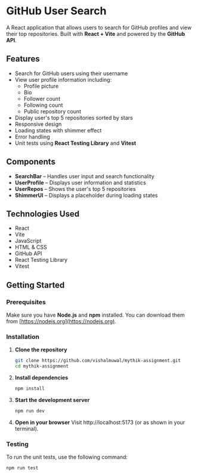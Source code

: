 # GitHub User Search

A React application that allows users to search for GitHub profiles and view their top repositories. Built with **React + Vite** and powered by the **GitHub API**.

## Features

- Search for GitHub users using their username
- View user profile information including:
  - Profile picture
  - Bio
  - Follower count
  - Following count
  - Public repository count
- Display user's top 5 repositories sorted by stars
- Responsive design
- Loading states with shimmer effect
- Error handling
- Unit tests using **React Testing Library** and **Vitest**

## Components

- **SearchBar** – Handles user input and search functionality
- **UserProfile** – Displays user information and statistics
- **UserRepos** – Shows the user's top 5 repositories
- **ShimmerUI** – Displays a placeholder during loading states

## Technologies Used

- React
- Vite
- JavaScript
- HTML & CSS
- GitHub API
- React Testing Library
- Vitest

## Getting Started

### Prerequisites

Make sure you have **Node.js** and **npm** installed. You can download them from [https://nodejs.org](https://nodejs.org).

### Installation

1. **Clone the repository**

   ```bash
   git clone https://github.com/vishalmuwal/mythik-assignment.git
   cd mythik-assignment

   ```

2. **Install dependencies**
   ```bash
   npm install
   ```
3. **Start the development server**
   ```bash
   npm run dev
   ```
4. **Open in your browser**
   Visit http://localhost:5173 (or as shown in your terminal).

### Testing

To run the unit tests, use the following command:

```bash
npm run test
```

